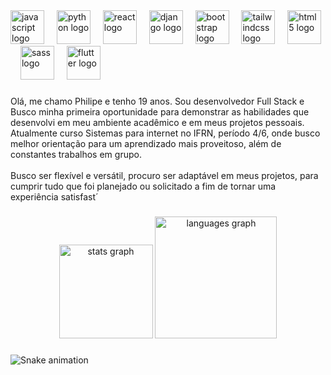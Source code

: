 <div align="left">
  <img src="https://cdn.jsdelivr.net/gh/devicons/devicon/icons/javascript/javascript-original.svg" height="54" alt="javascript logo"  />
  <img width="12" />
  <img src="https://cdn.jsdelivr.net/gh/devicons/devicon/icons/python/python-original.svg" height="54" alt="python logo"  />
  <img width="12" />
  <img src="https://cdn.jsdelivr.net/gh/devicons/devicon/icons/react/react-original.svg" height="54" alt="react logo"  />
  <img width="12" />
  <img src="https://cdn.jsdelivr.net/gh/devicons/devicon/icons/django/django-plain.svg" height="54" alt="django logo"  />
  <img width="12" />
  <img src="https://cdn.jsdelivr.net/gh/devicons/devicon/icons/bootstrap/bootstrap-original.svg" height="54" alt="bootstrap logo"  />
  <img width="12" />
  <img src="https://cdn.jsdelivr.net/gh/devicons/devicon/icons/tailwindcss/tailwindcss-original-wordmark.svg" height="54" alt="tailwindcss logo"  />
  <img width="12" />
  <img src="https://cdn.jsdelivr.net/gh/devicons/devicon/icons/html5/html5-original.svg" height="54" alt="html5 logo"  />
  <img width="12" />
  <img src="https://cdn.jsdelivr.net/gh/devicons/devicon/icons/sass/sass-original.svg" height="54" alt="sass logo"  />
  <img width="12" />
  <img src="https://cdn.jsdelivr.net/gh/devicons/devicon/icons/flutter/flutter-original.svg" height="54" alt="flutter logo"  />
</div>

###

<p align="left">Olá, me chamo Philipe e tenho 19 anos. Sou desenvolvedor Full Stack e Busco minha primeira oportunidade para demonstrar as habilidades que desenvolvi em meu ambiente acadêmico e em meus projetos pessoais. Atualmente curso Sistemas para internet no IFRN, período 4/6, onde busco melhor orientação para um aprendizado mais proveitoso, além de constantes trabalhos em grupo. <br><br>Busco ser flexível e versátil, procuro ser adaptável em meus projetos, para cumprir tudo que foi planejado ou solicitado a fim de tornar uma experiência satisfast´</p>

###

<div align="center">
  <img src="https://github-readme-stats.vercel.app/api?username=PhilipeMuzzi&hide_title=true&hide_rank=true&show_icons=true&include_all_commits=true&count_private=true&disable_animations=false&theme=radical&locale=pt-br&hide_border=true&order=1" height="150" alt="stats graph"  />
  <img src="https://github-readme-stats.vercel.app/api/top-langs?username=PhilipeMuzzi&locale=pt-br&hide_title=false&layout=compact&card_width=320&langs_count=6&theme=dracula&hide_border=false&order=2" height="195" alt="languages graph"  />
</div>

###

<img src="https://raw.githubusercontent.com/PhilipeMuzzi/PhilipeMuzzi/output/snake.svg" alt="Snake animation" />

###
